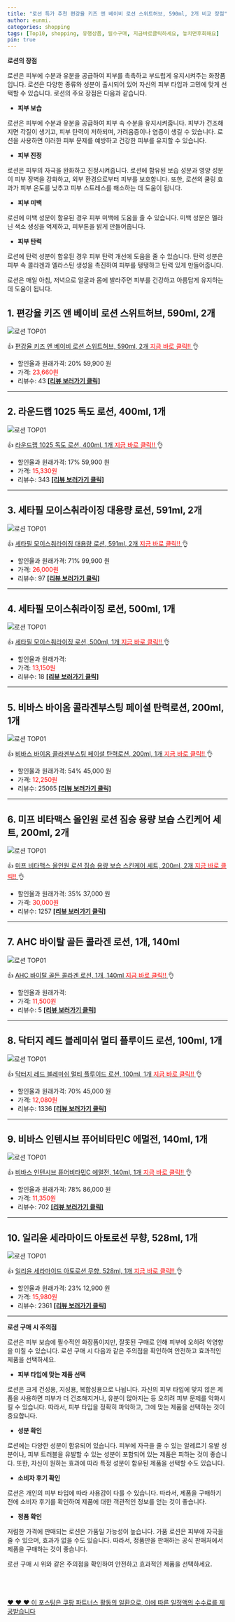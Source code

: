```yaml
---
title: "로션 특가 추천 편강율 키즈 앤 베이비 로션 스위트허브, 590ml, 2개 비교 장점"
author: eunmi.
categories: shopping
tags: [Top10, shopping, 유행상품, 필수구매, 지금바로클릭하세요, 놓치면후회해요]
pin: true
---
```

**로션의 장점**

로션은 피부에 수분과 유분을 공급하여 피부를 촉촉하고 부드럽게 유지시켜주는 화장품입니다. 로션은 다양한 종류와 성분이 출시되어 있어 자신의 피부 타입과 고민에 맞게 선택할 수 있습니다. 로션의 주요 장점은 다음과 같습니다.

* **피부 보습**

로션은 피부에 수분과 유분을 공급하여 피부 속 수분을 유지시켜줍니다. 피부가 건조해지면 각질이 생기고, 피부 탄력이 저하되며, 가려움증이나 염증이 생길 수 있습니다. 로션을 사용하면 이러한 피부 문제를 예방하고 건강한 피부를 유지할 수 있습니다.

* **피부 진정**

로션은 피부의 자극을 완화하고 진정시켜줍니다. 로션에 함유된 보습 성분과 영양 성분이 피부 장벽을 강화하고, 외부 환경으로부터 피부를 보호합니다. 또한, 로션의 쿨링 효과가 피부 온도를 낮추고 피부 스트레스를 해소하는 데 도움이 됩니다.

* **피부 미백**

로션에 미백 성분이 함유된 경우 피부 미백에 도움을 줄 수 있습니다. 미백 성분은 멜라닌 색소 생성을 억제하고, 피부톤을 밝게 만들어줍니다.

* **피부 탄력**

로션에 탄력 성분이 함유된 경우 피부 탄력 개선에 도움을 줄 수 있습니다. 탄력 성분은 피부 속 콜라겐과 엘라스틴 생성을 촉진하여 피부를 탱탱하고 탄력 있게 만들어줍니다.

로션은 매일 아침, 저녁으로 얼굴과 몸에 발라주면 피부를 건강하고 아름답게 유지하는 데 도움이 됩니다.

   

## 1. 편강율 키즈 앤 베이비 로션 스위트허브, 590ml, 2개

![로션 TOP01](https://thumbnail8.coupangcdn.com/thumbnails/remote/230x230ex/image/retail/images/2023/04/06/15/3/f283780f-ae99-4436-be35-8511606e2d3d.jpg)


👍 [편강율 키즈 앤 베이비 로션 스위트허브, 590ml, 2개 <font color=red> 지금 바로 클릭!! </font> ](https://link.coupang.com/re/AFFSDP?lptag=AF3617701&subid=GithubCoopas&pageKey=7263574976&traceid=V0-153&itemId=18624927417&vendorItemId=85576726432) 👌 


- 할인율과 원래가격: 20%  59,900   원
- 가격: <span style='color:red'>23,660원</span>
- 리뷰수: 43  [**[리뷰 보러가기 클릭]**](https://link.coupang.com/re/AFFSDP?lptag=AF3617701&subid=GithubCoopas&pageKey=7263574976&traceid=V0-153&itemId=18624927417&vendorItemId=85576726432)

---


   

## 2. 라운드랩 1025 독도 로션, 400ml, 1개

![로션 TOP01](https://thumbnail9.coupangcdn.com/thumbnails/remote/230x230ex/image/retail/images/4531142899274631-201bed84-fbef-4733-a59b-97b446a7787a.jpg)


👍 [라운드랩 1025 독도 로션, 400ml, 1개 <font color=red> 지금 바로 클릭!! </font> ](https://link.coupang.com/re/AFFSDP?lptag=AF3617701&subid=GithubCoopas&pageKey=6216457137&traceid=V0-153&itemId=6683983547&vendorItemId=73191776348) 👌 


- 할인율과 원래가격: 17%  59,900   원
- 가격: <span style='color:red'>15,330원</span>
- 리뷰수: 343  [**[리뷰 보러가기 클릭]**](https://link.coupang.com/re/AFFSDP?lptag=AF3617701&subid=GithubCoopas&pageKey=6216457137&traceid=V0-153&itemId=6683983547&vendorItemId=73191776348)

---


   

## 3. 세타필 모이스춰라이징 대용량 로션, 591ml, 2개

![로션 TOP01](https://thumbnail6.coupangcdn.com/thumbnails/remote/230x230ex/image/retail/images/711593805388429-8681b9cc-5d10-40db-99d4-f490d8eca8b5.jpg)


👍 [세타필 모이스춰라이징 대용량 로션, 591ml, 2개 <font color=red> 지금 바로 클릭!! </font> ](https://link.coupang.com/re/AFFSDP?lptag=AF3617701&subid=GithubCoopas&pageKey=7164345502&traceid=V0-153&itemId=15015111767&vendorItemId=85072877349) 👌 


- 할인율과 원래가격: 71%  99,900   원
- 가격: <span style='color:red'>26,000원</span>
- 리뷰수: 97  [**[리뷰 보러가기 클릭]**](https://link.coupang.com/re/AFFSDP?lptag=AF3617701&subid=GithubCoopas&pageKey=7164345502&traceid=V0-153&itemId=15015111767&vendorItemId=85072877349)

---


   

## 4. 세타필 모이스춰라이징 로션, 500ml, 1개

![로션 TOP01](https://thumbnail10.coupangcdn.com/thumbnails/remote/230x230ex/image/rs_quotation_api/u38gth7f/4dd9b982ec6f4a1984f6701ca3e3bfb4.png)


👍 [세타필 모이스춰라이징 로션, 500ml, 1개 <font color=red> 지금 바로 클릭!! </font> ](https://link.coupang.com/re/AFFSDP?lptag=AF3617701&subid=GithubCoopas&pageKey=7164345502&traceid=V0-153&itemId=19715897661&vendorItemId=85128497249) 👌 


- 할인율과 원래가격: 
- 가격: <span style='color:red'>13,150원</span>
- 리뷰수: 18  [**[리뷰 보러가기 클릭]**](https://link.coupang.com/re/AFFSDP?lptag=AF3617701&subid=GithubCoopas&pageKey=7164345502&traceid=V0-153&itemId=19715897661&vendorItemId=85128497249)

---


   

## 5. 비바스 바이옴 콜라겐부스팅 페이셜 탄력로션, 200ml, 1개

![로션 TOP01](https://thumbnail6.coupangcdn.com/thumbnails/remote/230x230ex/image/retail/images/1926811536821101-94fad7fb-0bd7-431a-83ac-f27ce35fdd8d.jpg)


👍 [비바스 바이옴 콜라겐부스팅 페이셜 탄력로션, 200ml, 1개 <font color=red> 지금 바로 클릭!! </font> ](https://link.coupang.com/re/AFFSDP?lptag=AF3617701&subid=GithubCoopas&pageKey=6590770862&traceid=V0-153&itemId=14871392414&vendorItemId=81131430456) 👌 


- 할인율과 원래가격: 54%  45,000   원
- 가격: <span style='color:red'>12,250원</span>
- 리뷰수: 25065  [**[리뷰 보러가기 클릭]**](https://link.coupang.com/re/AFFSDP?lptag=AF3617701&subid=GithubCoopas&pageKey=6590770862&traceid=V0-153&itemId=14871392414&vendorItemId=81131430456)

---


   

## 6. 미프 비타맥스 올인원 로션 짐승 용량 보습 스킨케어 세트, 200ml, 2개

![로션 TOP01](https://thumbnail9.coupangcdn.com/thumbnails/remote/230x230ex/image/retail/images/1682085947124977-85187048-937e-4f9e-aa03-bb2c0920d528.jpg)


👍 [미프 비타맥스 올인원 로션 짐승 용량 보습 스킨케어 세트, 200ml, 2개 <font color=red> 지금 바로 클릭!! </font> ](https://link.coupang.com/re/AFFSDP?lptag=AF3617701&subid=GithubCoopas&pageKey=118538024&traceid=V0-153&itemId=11111783790&vendorItemId=78390888932) 👌 


- 할인율과 원래가격: 35%  37,000   원
- 가격: <span style='color:red'>30,000원</span>
- 리뷰수: 1257  [**[리뷰 보러가기 클릭]**](https://link.coupang.com/re/AFFSDP?lptag=AF3617701&subid=GithubCoopas&pageKey=118538024&traceid=V0-153&itemId=11111783790&vendorItemId=78390888932)

---


   

## 7. AHC 바이탈 골든 콜라겐 로션, 1개, 140ml

![로션 TOP01](https://thumbnail8.coupangcdn.com/thumbnails/remote/230x230ex/image/retail/images/4706745760982971-b44820ba-9807-4115-b2a1-85733829361c.jpg)


👍 [AHC 바이탈 골든 콜라겐 로션, 1개, 140ml <font color=red> 지금 바로 클릭!! </font> ](https://link.coupang.com/re/AFFSDP?lptag=AF3617701&subid=GithubCoopas&pageKey=6145023313&traceid=V0-153&itemId=19922304670&vendorItemId=79092179858) 👌 


- 할인율과 원래가격: 
- 가격: <span style='color:red'>11,500원</span>
- 리뷰수: 5  [**[리뷰 보러가기 클릭]**](https://link.coupang.com/re/AFFSDP?lptag=AF3617701&subid=GithubCoopas&pageKey=6145023313&traceid=V0-153&itemId=19922304670&vendorItemId=79092179858)

---


   

## 8. 닥터지 레드 블레미쉬 멀티 플루이드 로션, 100ml, 1개

![로션 TOP01](https://thumbnail9.coupangcdn.com/thumbnails/remote/230x230ex/image/retail/images/2023/06/28/11/4/edab33b6-3830-412a-9732-e85785c9ef9e.jpg)


👍 [닥터지 레드 블레미쉬 멀티 플루이드 로션, 100ml, 1개 <font color=red> 지금 바로 클릭!! </font> ](https://link.coupang.com/re/AFFSDP?lptag=AF3617701&subid=GithubCoopas&pageKey=6372535763&traceid=V0-153&itemId=13504507360&vendorItemId=86407673438) 👌 


- 할인율과 원래가격: 70%  45,000   원
- 가격: <span style='color:red'>12,080원</span>
- 리뷰수: 1336  [**[리뷰 보러가기 클릭]**](https://link.coupang.com/re/AFFSDP?lptag=AF3617701&subid=GithubCoopas&pageKey=6372535763&traceid=V0-153&itemId=13504507360&vendorItemId=86407673438)

---


   

## 9. 비바스 인텐시브 퓨어비타민C 에멀전, 140ml, 1개

![로션 TOP01](https://thumbnail7.coupangcdn.com/thumbnails/remote/230x230ex/image/retail/images/4101692825279033-af361ede-6501-45e9-8936-826ee66a7ce4.jpg)


👍 [비바스 인텐시브 퓨어비타민C 에멀전, 140ml, 1개 <font color=red> 지금 바로 클릭!! </font> ](https://link.coupang.com/re/AFFSDP?lptag=AF3617701&subid=GithubCoopas&pageKey=6443390669&traceid=V0-153&itemId=377234825&vendorItemId=71093749008) 👌 


- 할인율과 원래가격: 78%  86,000   원
- 가격: <span style='color:red'>11,350원</span>
- 리뷰수: 702  [**[리뷰 보러가기 클릭]**](https://link.coupang.com/re/AFFSDP?lptag=AF3617701&subid=GithubCoopas&pageKey=6443390669&traceid=V0-153&itemId=377234825&vendorItemId=71093749008)

---


   

## 10. 일리윤 세라마이드 아토로션 무향, 528ml, 1개

![로션 TOP01](https://thumbnail6.coupangcdn.com/thumbnails/remote/230x230ex/image/retail/images/2977220283279792-57ee4bf6-57db-4561-8fed-d9181ec85777.jpg)


👍 [일리윤 세라마이드 아토로션 무향, 528ml, 1개 <font color=red> 지금 바로 클릭!! </font> ](https://link.coupang.com/re/AFFSDP?lptag=AF3617701&subid=GithubCoopas&pageKey=6936824598&traceid=V0-153&itemId=13311997229&vendorItemId=3335127002) 👌 


- 할인율과 원래가격: 23%  12,900   원
- 가격: <span style='color:red'>15,980원</span>
- 리뷰수: 2361  [**[리뷰 보러가기 클릭]**](https://link.coupang.com/re/AFFSDP?lptag=AF3617701&subid=GithubCoopas&pageKey=6936824598&traceid=V0-153&itemId=13311997229&vendorItemId=3335127002)

---
**로션 구매 시 주의점**

로션은 피부 보습에 필수적인 화장품이지만, 잘못된 구매로 인해 피부에 오히려 악영향을 미칠 수 있습니다. 로션 구매 시 다음과 같은 주의점을 확인하여 안전하고 효과적인 제품을 선택하세요.

* **피부 타입에 맞는 제품 선택**

로션은 크게 건성용, 지성용, 복합성용으로 나뉩니다. 자신의 피부 타입에 맞지 않은 제품을 사용하면 피부가 더 건조해지거나, 유분이 많아지는 등 오히려 피부 문제를 악화시킬 수 있습니다. 따라서, 피부 타입을 정확히 파악하고, 그에 맞는 제품을 선택하는 것이 중요합니다.

* **성분 확인**

로션에는 다양한 성분이 함유되어 있습니다. 피부에 자극을 줄 수 있는 알레르기 유발 성분이나, 피부 트러블을 유발할 수 있는 성분이 포함되어 있는 제품은 피하는 것이 좋습니다. 또한, 자신이 원하는 효과에 따라 특정 성분이 함유된 제품을 선택할 수도 있습니다.

* **소비자 후기 확인**

로션은 개인의 피부 타입에 따라 사용감이 다를 수 있습니다. 따라서, 제품을 구매하기 전에 소비자 후기를 확인하여 제품에 대한 객관적인 정보를 얻는 것이 좋습니다.

* **정품 확인**

저렴한 가격에 판매되는 로션은 가품일 가능성이 높습니다. 가품 로션은 피부에 자극을 줄 수 있으며, 효과가 없을 수도 있습니다. 따라서, 정품만을 판매하는 공식 판매처에서 제품을 구매하는 것이 좋습니다.

로션 구매 시 위와 같은 주의점을 확인하여 안전하고 효과적인 제품을 선택하세요.<br><br><br><br><br> [ ❤ ❤ ❤ 이 포스팅은 쿠팡 파트너스 활동의 일환으로, 이에 따른 일정액의 수수료를 제공받습니다](https://link.coupang.com/a/bcEFyh)